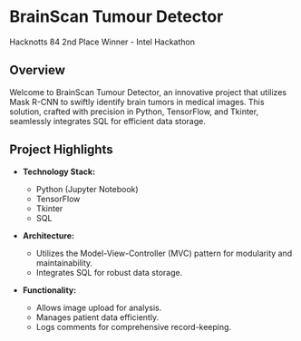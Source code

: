 # BrainScan Tumour Detector

Hacknotts 84 2nd Place Winner - Intel Hackathon

## Overview
Welcome to BrainScan Tumour Detector, an innovative project that utilizes Mask R-CNN to swiftly identify brain tumors in medical images. This solution, crafted with precision in Python, TensorFlow, and Tkinter, seamlessly integrates SQL for efficient data storage.

## Project Highlights
- **Technology Stack:**
  - Python (Jupyter Notebook)
  - TensorFlow
  - Tkinter
  - SQL

- **Architecture:**
  - Utilizes the Model-View-Controller (MVC) pattern for modularity and maintainability.
  - Integrates SQL for robust data storage.

- **Functionality:**
  - Allows image upload for analysis.
  - Manages patient data efficiently.
  - Logs comments for comprehensive record-keeping.


